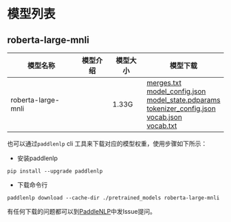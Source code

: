 #  模型列表

## roberta-large-mnli

| 模型名称 | 模型介绍 | 模型大小  | 模型下载 |
| --- | --- | --- | --- |
|roberta-large-mnli|  | 1.33G | [merges.txt](https://bj.bcebos.com/paddlenlp/models/community/roberta-large-mnli/merges.txt)<br>[model_config.json](https://bj.bcebos.com/paddlenlp/models/community/roberta-large-mnli/model_config.json)<br>[model_state.pdparams](https://bj.bcebos.com/paddlenlp/models/community/roberta-large-mnli/model_state.pdparams)<br>[tokenizer_config.json](https://bj.bcebos.com/paddlenlp/models/community/roberta-large-mnli/tokenizer_config.json)<br>[vocab.json](https://bj.bcebos.com/paddlenlp/models/community/roberta-large-mnli/vocab.json)<br>[vocab.txt](https://bj.bcebos.com/paddlenlp/models/community/roberta-large-mnli/vocab.txt) |

也可以通过`paddlenlp` cli 工具来下载对应的模型权重，使用步骤如下所示：

* 安装paddlenlp

```shell
pip install --upgrade paddlenlp
```

* 下载命令行

```shell
paddlenlp download --cache-dir ./pretrained_models roberta-large-mnli
```

有任何下载的问题都可以到[PaddleNLP](https://github.com/PaddlePaddle/PaddleNLP)中发Issue提问。